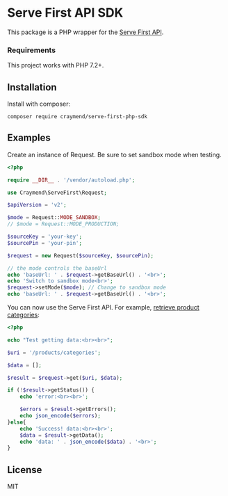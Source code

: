 # Serve First API SDK

This package is a PHP wrapper for the [Serve First API](https://docs.mysfsgateway.com/api/v2).

### Requirements

This project works with PHP 7.2+.

## Installation

Install with composer:

```
composer require craymend/serve-first-php-sdk
```

## Examples

Create an instance of Request. Be sure to set sandbox mode when testing.

```php
<?php

require __DIR__ . '/vendor/autoload.php';

use Craymend\ServeFirst\Request;

$apiVersion = 'v2';

$mode = Request::MODE_SANDBOX;
// $mode = Request::MODE_PRODUCTION;

$sourceKey = 'your-key';
$sourcePin = 'your-pin';

$request = new Request($sourceKey, $sourcePin);

// the mode controls the baseUrl
echo 'baseUrl: ' . $request->getBaseUrl() . '<br>';
echo 'Switch to sandbox mode<br>';
$request->setMode($mode); // Change to sandbox mode
echo 'baseUrl: ' . $request->getBaseUrl() . '<br>';
```

You can now use the Serve First API. For example, [retrieve product categories](https://docs.mysfsgateway.com/api/v2#tag/categories):

```php
<?php

echo "Test getting data:<br><br>";

$uri = '/products/categories';

$data = [];

$result = $request->get($uri, $data);

if (!$result->getStatus()) {
    echo 'error:<br><br>';

	$errors = $result->getErrors();
    echo json_encode($errors);
}else{
    echo 'Success! data:<br><br>';
    $data = $result->getData();
    echo 'data: ' . json_encode($data) . '<br>';
}
```

## License

MIT